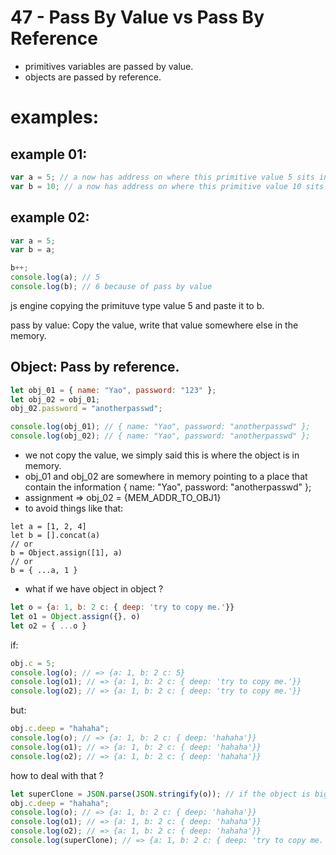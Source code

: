 # 47 - Pass By Value vs Pass By Reference

- primitives variables are passed by value.
- objects are passed by reference.

# examples:

## example 01:

```js
var a = 5; // a now has address on where this primitive value 5 sits in memory
var b = 10; // a now has address on where this primitive value 10 sits in memory
```

## example 02:

```js
var a = 5;
var b = a;

b++;
console.log(a); // 5
console.log(b); // 6 because of pass by value
```

js engine copying the primituve type value 5 and paste it to b.

pass by value: Copy the value, write that value somewhere else in the memory.

## Object: Pass by reference.

```js
let obj_01 = { name: "Yao", password: "123" };
let obj_02 = obj_01;
obj_02.password = "anotherpasswd";

console.log(obj_01); // { name: "Yao", password: "anotherpasswd" };
console.log(obj_02); // { name: "Yao", password: "anotherpasswd" };
```

- we not copy the value, we simply said this is where the object is in memory.
- obj_01 and obj_02 are somewhere in memory pointing to a place that contain the information { name: "Yao", password: "anotherpasswd" };
- assignment => obj_02 = {MEM_ADDR_TO_OBJ1}
- to avoid things like that:

```JS
let a = [1, 2, 4]
let b = [].concat(a)
// or
b = Object.assign([1], a)
// or
b = { ...a, 1 }
```

- what if we have object in object ?

```js
let o = {a: 1, b: 2 c: { deep: 'try to copy me.'}}
let o1 = Object.assign({}, o)
let o2 = { ...o }
```

if:

```js
obj.c = 5;
console.log(o); // => {a: 1, b: 2 c: 5}
console.log(o1); // => {a: 1, b: 2 c: { deep: 'try to copy me.'}}
console.log(o2); // => {a: 1, b: 2 c: { deep: 'try to copy me.'}}
```

but:

```js
obj.c.deep = "hahaha";
console.log(o); // => {a: 1, b: 2 c: { deep: 'hahaha'}}
console.log(o1); // => {a: 1, b: 2 c: { deep: 'hahaha'}}
console.log(o2); // => {a: 1, b: 2 c: { deep: 'hahaha'}}
```

how to deal with that ?

```js
let superClone = JSON.parse(JSON.stringify(o)); // if the object is big, performance issue will happen !
obj.c.deep = "hahaha";
console.log(o); // => {a: 1, b: 2 c: { deep: 'hahaha'}}
console.log(o1); // => {a: 1, b: 2 c: { deep: 'hahaha'}}
console.log(o2); // => {a: 1, b: 2 c: { deep: 'hahaha'}}
console.log(superClone); // => {a: 1, b: 2 c: { deep: 'try to copy me.'}}
```
